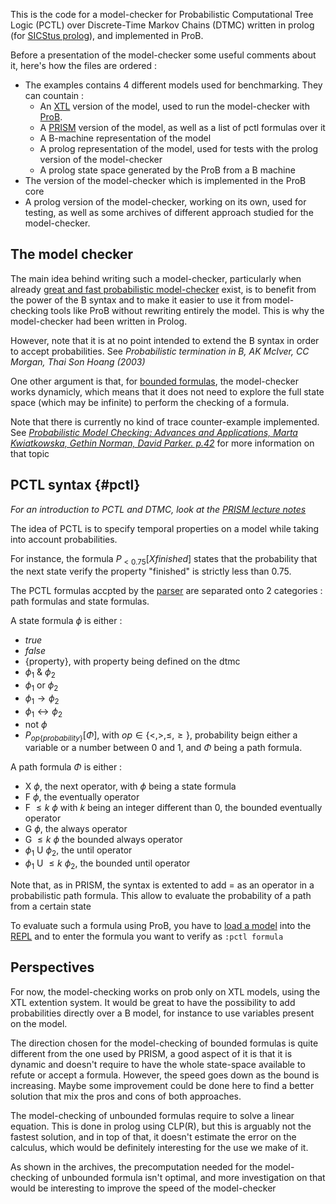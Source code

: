 This is the code for a model-checker for Probabilistic Computational Tree Logic (PCTL) over Discrete-Time Markov Chains (DTMC) written in prolog (for [SICStus prolog](https://sicstus.sics.se/)), and implemented in ProB.

Before a presentation of the model-checker some useful comments about it, here's how the files are ordered :
- The examples contains 4 different models used for benchmarking. They can countain :
    - An [XTL](https://prob.hhu.de/w/index.php?title=Other_languages) version of the model, used to run the model-checker with [ProB](https://prob.hhu.de/w/index.php?title=The_ProB_Animator_and_Model_Checker).
    - A [PRISM](https://www.prismmodelchecker.org/) version of the model, as well as a list of pctl formulas over it
    - A B-machine representation of the model
    - A prolog representation of the model, used for tests with the prolog version of the model-checker
    - A prolog state space generated by the ProB from a B machine
- The version of the model-checker which is implemented in the ProB core
- A prolog version of the model-checker, working on its own, used for testing, as well as some archives of different approach studied for the model-checker.
  
## The model checker
The main idea behind writing such a model-checker, particularly when already [great and fast probabilistic model-checker](https://www.prismmodelchecker.org/) exist, is to benefit from the power of the B syntax and to make it easier to use it from model-checking tools like ProB without rewriting entirely the model. This is why the model-checker had been written in Prolog.

However, note that it is at no point intended to extend the B syntax in order to accept probabilities. See *Probabilistic termination in B, AK McIver, CC Morgan, Thai Son Hoang (2003)*


One other argument is that, for [bounded formulas](#pctl), the model-checker works dynamicly, which means that it does not need to explore the full state space (which may be infinite) to perform the checking of a formula.

Note that there is currently no kind of trace counter-example implemented. See [*Probabilistic Model Checking: Advances and Applications, Marta Kwiatkowska, Gethin Norman, David Parker. p.42*](https://www.cs.ox.ac.uk/people/david.parker/papers/fsv-pmc.pdf) for more information on that topic

## PCTL syntax {#pctl}
*For an introduction to PCTL and DTMC, look at the [PRISM lecture notes](https://www.prismmodelchecker.org/lectures/pmc/)*

The idea of PCTL is to specify temporal properties on a model while taking into account probabilities.

For instance, the formula $P_{<{0.75}}[X {finished}]$ states that the probability that the next state verify the property "finished" is strictly less than 0.75.

The PCTL formulas accpted by the [parser](https://github.com/hhu-stups/probparsers/tree/PCTLparser/ltlparser) are separated onto 2 categories : path formulas and state formulas.

A state formula $\phi$ is either :
- *true*
- *false*
- {property}, with property being defined on the dtmc
- $\phi_{1}$ & $\phi_{2}$
- $\phi_{1}$ or $\phi_{2}$
- $\phi_{1} \rightarrow \phi_{2}$
- $\phi_{1} \leftrightarrow \phi_{2}$
- not $\phi$
- $P_{op\{probability\}}[\Phi]$, with $op \in \{<,>,\le,\ge\}$, probability beign either a variable or a number between 0 and 1, and $\Phi$ being a path formula.

A path formula $\Phi$ is either :
- X $\phi$, the next operator, with $\phi$ being a state formula
- F $\phi$, the eventually operator
- F $\le{k}$ $\phi$ with $k$ being an integer different than 0, the bounded eventually operator
- G $\phi$, the always operator
- G $\le{k}$ $\phi$ the bounded always operator
- $\phi_{1}$ U $\phi_{2}$, the until operator
- $\phi_{1}$ U $\le{k}$ $\phi_{2}$, the bounded until operator

Note that, as in PRISM, the syntax is extented to add = as an operator in a probabilistic path formula. This allow to evaluate the probability of a path from a certain state

To evaluate such a formula using ProB, you have to [load a model](https://prob.hhu.de/w/index.php?title=Using_the_Command-Line_Version_of_ProB) into the [REPL](https://prob.hhu.de/w/index.php?title=ProB_REPL) and to enter the formula you want to verify as `:pctl formula`


## Perspectives

For now, the model-checking works on prob only on XTL models, using the XTL extention system. It would be great to have the possibility to add probabilities directly over a B model, for instance to use variables present on the model.

The direction chosen for the model-checking of bounded formulas is quite different from the one used by PRISM, a good aspect of it is that it is dynamic and doesn't require to have the whole state-space available to refute or accept a formula. However, the speed goes down as the bound is increasing. Maybe some improvement could be done here to find a better solution that mix the pros and cons of both approaches.


The model-checking of unbounded formulas require to solve a linear equation. This is done in prolog using CLP(R), but this is arguably not the fastest solution, and in top of that, it doesn't estimate the error on the calculus, which would be definitely interesting for the use we make of it. 

As shown in the archives, the precomputation needed for the model-checking of unbounded formula isn't optimal, and more investigation on that would be interesting to improve the speed of the model-checker